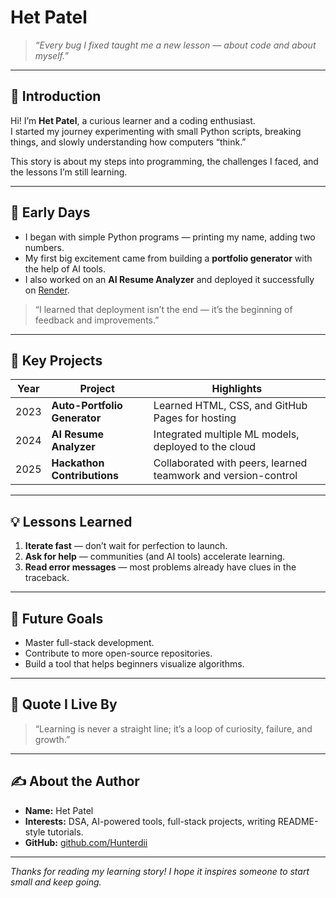 # Het Patel

> *“Every bug I fixed taught me a new lesson — about code and about myself.”*

---

## 👋 Introduction

Hi! I’m **Het Patel**, a curious learner and a coding enthusiast.  
I started my journey experimenting with small Python scripts, breaking things, and slowly understanding how computers “think.”

This story is about my steps into programming, the challenges I faced, and the lessons I’m still learning.

---

## 🌱 Early Days

- I began with simple Python programs — printing my name, adding two numbers.
- My first big excitement came from building a **portfolio generator** with the help of AI tools.
- I also worked on an **AI Resume Analyzer** and deployed it successfully on [Render](https://ai-resume-analyzer-and-enhancement-system.onrender.com/).

> “I learned that deployment isn’t the end — it’s the beginning of feedback and improvements.”

---

## 🚀 Key Projects

| Year | Project | Highlights |
|------|---------|------------|
| 2023 | **Auto-Portfolio Generator** | Learned HTML, CSS, and GitHub Pages for hosting |
| 2024 | **AI Resume Analyzer** | Integrated multiple ML models, deployed to the cloud |
| 2025 | **Hackathon Contributions** | Collaborated with peers, learned teamwork and version-control |

---

## 💡 Lessons Learned

1. **Iterate fast** — don’t wait for perfection to launch.
2. **Ask for help** — communities (and AI tools) accelerate learning.
3. **Read error messages** — most problems already have clues in the traceback.
---

## 🔮 Future Goals

- Master full-stack development.
- Contribute to more open-source repositories.
- Build a tool that helps beginners visualize algorithms.

---

## 📜 Quote I Live By

> “Learning is never a straight line; it’s a loop of curiosity, failure, and growth.”

---

## ✍️ About the Author

- **Name:** Het Patel  
- **Interests:** DSA, AI-powered tools, full-stack projects, writing README-style tutorials.  
- **GitHub:** [github.com/Hunterdii](https://github.com/Hunterdii)  

---

*Thanks for reading my learning story! I hope it inspires someone to start small and keep going.*

